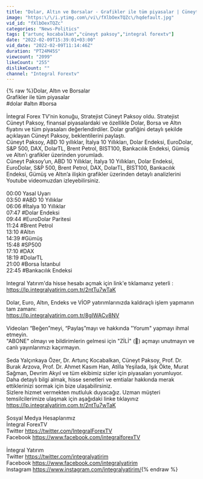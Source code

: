 ```yaml
---
title: "Dolar, Altın ve Borsalar - Grafikler ile tüm piyasalar | Cüneyt Paksoy"
image: "https:\/\/i.ytimg.com\/vi\/fXlbOexTQZc\/hqdefault.jpg"
vid_id: "fXlbOexTQZc"
categories: "News-Politics"
tags: ["artunç kocabalkan","cüneyt paksoy","integral forextv"]
date: "2022-02-09T15:39:01+03:00"
vid_date: "2022-02-09T11:14:46Z"
duration: "PT24M45S"
viewcount: "2099"
likeCount: "255"
dislikeCount: ""
channel: "Integral Forextv"
---
```

{% raw %}Dolar, Altın ve Borsalar <br />Grafikler ile tüm piyasalar<br />#dolar #altın #borsa<br /><br />İntegral Forex TV’nin konuğu, Stratejist Cüneyt Paksoy oldu. Stratejist Cüneyt Paksoy, finansal piyasalardaki ve özellikle Dolar, Borsa ve Altın fiyatını ve tüm piyasaları değerlendirdiler. Dolar grafiğini detaylı şekilde açıklayan Cüneyt Paksoy, beklentilerini paylaştı.<br />Cüneyt Paksoy, ABD 10 yıllıklar, İtalya 10 Yıllıkları, Dolar Endeksi, EuroDolar, S&amp;P 500, DAX, DolarTL, Brent Petrol, BIST100, Bankacılık Endeksi, Gümüş ve Altın’ı grafikler üzerinden yorumladı.<br />Cüneyt Paksoy’un, ABD 10 Yıllıklar, İtalya 10 Yıllıkları, Dolar Endeksi, EuroDolar, S&amp;P 500, Brent Petrol, DAX, DolarTL, BIST100, Bankacılık Endeksi, Gümüş ve Altın’a ilişkin grafikler üzerinden detaylı analizlerini Youtube videomuzdan izleyebilirsiniz.<br /><br />00:00 Yasal Uyarı<br />03:50 #ABD 10 Yıllıklar<br />06:06 #İtalya 10 Yıllıklar<br />07:47 #Dolar Endeksi<br />09:44 #EuroDolar Paritesi<br />11:24 #Brent Petrol<br />13:10 #Altın<br />14:39 #Gümüş<br />15:48 #SP500<br />17:10 #DAX<br />18:19 #DolarTL<br />21:00 #Borsa İstanbul<br />22:45 #Bankacılık Endeksi<br /><br />Integral Yatırım'da hisse hesabı açmak için link'e tıklamanız yeterli : <a rel="nofollow" target="blank" href="https://lp.integralyatirim.com.tr/2ntTu7wTaK">https://lp.integralyatirim.com.tr/2ntTu7wTaK</a><br /><br />Dolar, Euro, Altın, Endeks ve VİOP yatırımlarınızda kaldıraçlı işlem yapmanın tam zamanı:<br /><a rel="nofollow" target="blank" href="https://lp.integralyatirim.com.tr/8gIWACv8NV">https://lp.integralyatirim.com.tr/8gIWACv8NV</a><br /><br />Videoları “Beğen”meyi,  “Paylaş”mayı ve hakkında &quot;Yorum&quot; yapmayı ihmal etmeyin.<br />&quot;ABONE&quot; olmayı ve bildirimlerin gelmesi için &quot;ZİLİ&quot; (🔔) açmayı unutmayın ve canlı yayınlarımızı kaçırmayın.<br /><br />Seda Yalçınkaya Özer, Dr. Artunç Kocabalkan, Cüneyt Paksoy, Prof. Dr. Burak Arzova, Prof. Dr. Ahmet Kasım Han, Atilla Yeşilada, Işık Ökte, Murat Sağman, Devrim Akyıl ve tüm ekibimiz sizler için piyasaları yorumluyor.<br />Daha detaylı bilgi almak, hisse senetleri ve emtialar hakkında merak ettiklerinizi sormak için bize ulaşabilirsiniz.<br />Sizlere hizmet vermekten mutluluk duyacağız. Uzman müşteri temsilcilerimize ulaşmak için aşağıdaki linke tıklayınız<br /><a rel="nofollow" target="blank" href="https://lp.integralyatirim.com.tr/2ntTu7wTaK">https://lp.integralyatirim.com.tr/2ntTu7wTaK</a><br /><br />Sosyal Medya Hesaplarımız<br />İntegral ForexTV<br />Twitter <a rel="nofollow" target="blank" href="https://twitter.com/IntegralForexTV">https://twitter.com/IntegralForexTV</a> <br />Facebook <a rel="nofollow" target="blank" href="https://www.facebook.com/integralforexTV">https://www.facebook.com/integralforexTV</a> <br /><br />İntegral Yatırım<br />Twitter <a rel="nofollow" target="blank" href="https://twitter.com/integralyatirim">https://twitter.com/integralyatirim</a> <br />Facebook <a rel="nofollow" target="blank" href="https://www.facebook.com/integralyatirim">https://www.facebook.com/integralyatirim</a> <br />Instagram <a rel="nofollow" target="blank" href="https://www.instagram.com/integralyatirim/">https://www.instagram.com/integralyatirim/</a>{% endraw %}
